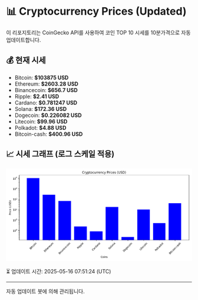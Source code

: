 
# 📊 Cryptocurrency Prices (Updated)

이 리포지토리는 CoinGecko API를 사용하여 코인 TOP 10 시세를 10분가격으로 자동 업데이트합니다.

## 💰 현재 시세
- Bitcoin: **$103875 USD**
- Ethereum: **$2603.28 USD**
- Binancecoin: **$656.7 USD**
- Ripple: **$2.41 USD**
- Cardano: **$0.781247 USD**
- Solana: **$172.36 USD**
- Dogecoin: **$0.226082 USD**
- Litecoin: **$99.96 USD**
- Polkadot: **$4.88 USD**
- Bitcoin-cash: **$400.96 USD**

## 📈 시세 그래프 (로그 스케일 적용)
![Crypto Prices](crypto_prices.png)

⏳ 업데이트 시간: 2025-05-16 07:51:24 (UTC)

---
자동 업데이트 봇에 의해 관리됩니다.
